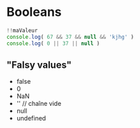 # Booleans

````js
!!maValeur
console.log( 67 && 37 && null && 'kjhg' )
console.log( 0 || 37 || null )
````

## "Falsy values"

* false
* 0
* NaN
* '' // chaîne vide
* null
* undefined